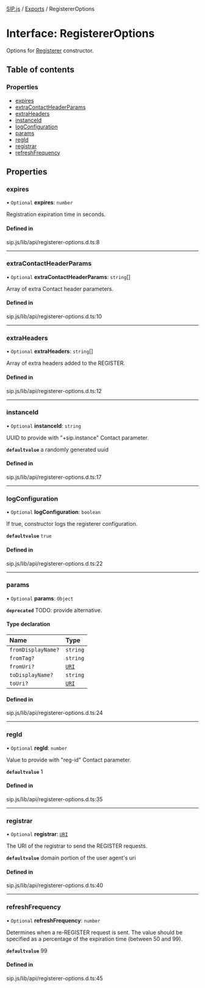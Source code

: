 [SIP.js](../README.md) / [Exports](../modules.md) / RegistererOptions

# Interface: RegistererOptions

Options for [Registerer](../classes/Registerer.md) constructor.

## Table of contents

### Properties

- [expires](RegistererOptions.md#expires)
- [extraContactHeaderParams](RegistererOptions.md#extracontactheaderparams)
- [extraHeaders](RegistererOptions.md#extraheaders)
- [instanceId](RegistererOptions.md#instanceid)
- [logConfiguration](RegistererOptions.md#logconfiguration)
- [params](RegistererOptions.md#params)
- [regId](RegistererOptions.md#regid)
- [registrar](RegistererOptions.md#registrar)
- [refreshFrequency](RegistererOptions.md#refreshfrequency)

## Properties

### expires

• `Optional` **expires**: `number`

Registration expiration time in seconds.

#### Defined in

sip.js/lib/api/registerer-options.d.ts:8

___

### extraContactHeaderParams

• `Optional` **extraContactHeaderParams**: `string`[]

Array of extra Contact header parameters.

#### Defined in

sip.js/lib/api/registerer-options.d.ts:10

___

### extraHeaders

• `Optional` **extraHeaders**: `string`[]

Array of extra headers added to the REGISTER.

#### Defined in

sip.js/lib/api/registerer-options.d.ts:12

___

### instanceId

• `Optional` **instanceId**: `string`

UUID to provide with "+sip.instance" Contact parameter.

**`defaultvalue`** a randomly generated uuid

#### Defined in

sip.js/lib/api/registerer-options.d.ts:17

___

### logConfiguration

• `Optional` **logConfiguration**: `boolean`

If true, constructor logs the registerer configuration.

**`defaultvalue`** `true`

#### Defined in

sip.js/lib/api/registerer-options.d.ts:22

___

### params

• `Optional` **params**: `Object`

**`deprecated`** TODO: provide alternative.

#### Type declaration

| Name | Type |
| :------ | :------ |
| `fromDisplayName?` | `string` |
| `fromTag?` | `string` |
| `fromUri?` | [`URI`](../classes/URI.md) |
| `toDisplayName?` | `string` |
| `toUri?` | [`URI`](../classes/URI.md) |

#### Defined in

sip.js/lib/api/registerer-options.d.ts:24

___

### regId

• `Optional` **regId**: `number`

Value to provide with "reg-id" Contact parameter.

**`defaultvalue`** 1

#### Defined in

sip.js/lib/api/registerer-options.d.ts:35

___

### registrar

• `Optional` **registrar**: [`URI`](../classes/URI.md)

The URI of the registrar to send the REGISTER requests.

**`defaultvalue`** domain portion of the user agent's uri

#### Defined in

sip.js/lib/api/registerer-options.d.ts:40

___

### refreshFrequency

• `Optional` **refreshFrequency**: `number`

Determines when a re-REGISTER request is sent. The value should be specified as a percentage of the expiration time (between 50 and 99).

**`defaultvalue`** 99

#### Defined in

sip.js/lib/api/registerer-options.d.ts:45
